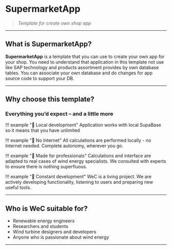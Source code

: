# SupermarketApp

> _Template for create own shop app_

---

## What is **SupermarketApp**?

**SupermarketApp** is a template that you can use to create your own app for your shop. You need to understand that application in this template not use like SAP technology and products assortment provides by own database tables. You can associate your own database and do changes for app source code to support your DB.

---

## Why choose this template?

### Everything you’d expect – and a little more

!!! example "🚀 Local development"
    Application works with local SupaBase so it means that you have unlimited 

!!! example "📡 No Internet"
    All calculations are performed locally - no Internet needed. Complete autonomy, wherever you go.

!!! example "🧠 Made for professionals"
    Calculations and interface are adapted to real cases of wind energy specialists. We consulted with experts to ensure there is nothing superfluous.

!!! example "🔧 Constant development"
    WeC is a living project. We are actively developing functionality, listening to users and preparing new useful tools.

---

## Who is WeC suitable for?

- Renewable energy engineers
- Researchers and students
- Wind turbine designers and developers
- Anyone who is passionate about wind energy

---